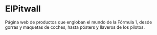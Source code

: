 # ElPitwall
Página web de productos que engloban el mundo de la Fórmula 1, desde gorras y maquetas de coches, hasta pósters y llaveros de los pilotos.
